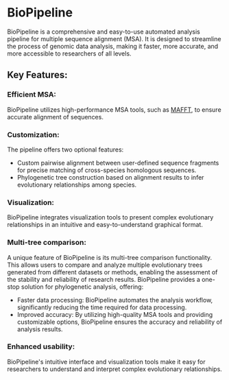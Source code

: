 # BioPipeline

BioPipeline is a comprehensive and easy-to-use automated analysis pipeline for multiple sequence alignment (MSA). It is designed to streamline the process of genomic data analysis, making it faster, more accurate, and more accessible to researchers of all levels.

## Key Features:

### Efficient MSA:
BioPipeline utilizes high-performance MSA tools, such as [MAFFT](https://mafft.cbrc.jp/alignment/software/), to ensure accurate alignment of sequences.<br/>
### Customization: 
The pipeline offers two optional features:
- Custom pairwise alignment between user-defined sequence fragments for precise matching of cross-species homologous sequences.
- Phylogenetic tree construction based on alignment results to infer evolutionary relationships among species.
### Visualization: 
BioPipeline integrates visualization tools to present complex evolutionary relationships in an intuitive and easy-to-understand graphical format.
### Multi-tree comparison: 
A unique feature of BioPipeline is its multi-tree comparison functionality. This allows users to compare and analyze multiple evolutionary trees generated from different datasets or methods, enabling the assessment of the stability and reliability of research results.
BioPipeline provides a one-stop solution for phylogenetic analysis, offering:
- Faster data processing: BioPipeline automates the analysis workflow, significantly reducing the time required for data processing.
- Improved accuracy: By utilizing high-quality MSA tools and providing customizable options, BioPipeline ensures the accuracy and reliability of analysis results.
### Enhanced usability: 
BioPipeline's intuitive interface and visualization tools make it easy for researchers to understand and interpret complex evolutionary relationships.
